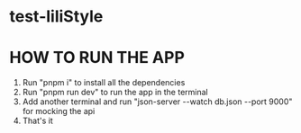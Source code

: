 # test-liliStyle

# HOW TO RUN THE APP

1. Run "pnpm i" to install all the dependencies
2. Run "pnpm run dev" to run the app in the terminal
3. Add another terminal and run "json-server --watch db.json --port 9000" for mocking the api
4. That's it
